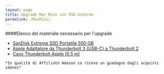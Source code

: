 ```yaml
---
layout: page
title: Upgrade Mac Mini con SSD esterno
permalink: /MacMini/
---
```


####Elenco del materiale necessario per l'upgrade

* [SanDisk Extreme SSD Portatile 500 GB](https://amzn.to/2Mgch1b)
* [Apple Adattatore da Thunderbolt 3 (USB-C) a Thunderbolt 2](https://amzn.to/2AU8Dpe)
* [Cavo Thunderbolt Apple (0.5 m)](https://amzn.to/2FOBTB5)


```
*In qualità di Affiliato Amazon io ricevo un guadagno dagli acquisti idonei*
```
